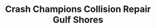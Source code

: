 ---
title: "Crash Champions Collision Repair Gulf Shores"
url: /gulf-shores/crash-champions-collision-repair-gulf-shores/
shop: car repair
---